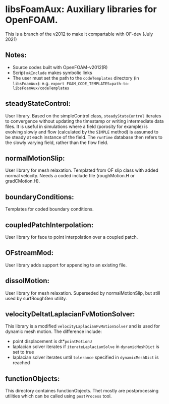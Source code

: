 # libsFoamAux: Auxiliary libraries for OpenFOAM.

This is a branch of the v2012 to make it compartable with OF-dev (July 2021)

## Notes:  
* Source codes built with OpenFOAM-v2012(R)
* Script `mkInclude` makes symbolic links  
* The user must set the path to the `codeTemplates` directory (in `libsFoamAux`): e.g. `export FOAM_CODE_TEMPLATES=path-to-libsFoamAux/codeTemplates`
        
## steadyStateControl: 
User library. Based on the simpleControl class, `steadyStateControl` iterates to convergence without updating the timestamp or writing intermediate data files. It is useful in simulations where a field (porosity for example) is evolving slowly and flow (calculated by the `SIMPLE` method) is assumed to be steady at each instance of the field. The `runTime` database then refers to the slowly varying field, rather than the flow field.

## normalMotionSlip: 
User library for mesh relaxation. Templated from OF slip class with added normal velocity. Needs a coded include file (roughMotion.H or gradCMotion.H).

## boundaryConditions: 
Templates for coded boundary conditions.

## coupledPatchInterpolation:
User library for face to point interpolation over a coupled patch.

## OFstreamMod:
User library adds support for appending to an existing file.

## dissolMotion:
User library for mesh relaxation. Superseded by normalMotionSlip, but still used by surfRoughGen utility.

## velocityDeltatLaplacianFvMotionSolver:
This library is a modified `velocityLaplacianFvMotionSolver` and is used for dynamic mesh motion. The difference include:
* point displacement is dt*`pointMotionU`
* laplacian solver iterates if `iterateLaplacianSolve` in `dynamicMeshDict` is set to true
* laplacian solver iterates until `tolerance` specified in `dynamicMeshDict` is reached

## functionObjects:
This directory containes functionObjects. Thet mostly are postprocessing utilities which can be called using `postProcess` tool.
